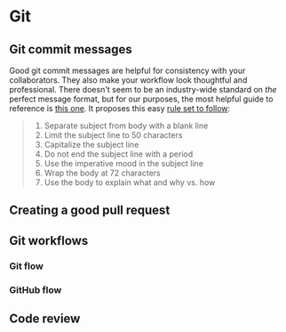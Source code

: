 # Git

## Git commit messages

Good git commit messages are helpful for consistency with your collaborators. 
They also make your workflow look thoughtful and professional. There doesn't
seem to be an industry-wide standard on _the_ perfect message format, but for 
our purposes, the most helpful guide to reference is 
[this one](http://chris.beams.io/posts/git-commit/).
It proposes this easy 
[rule set to follow](http://chris.beams.io/posts/git-commit/#seven-rules):

> 1. Separate subject from body with a blank line
> 1. Limit the subject line to 50 characters
> 1. Capitalize the subject line
> 1. Do not end the subject line with a period
> 1. Use the imperative mood in the subject line
> 1. Wrap the body at 72 characters
> 1. Use the body to explain what and why vs. how

## Creating a good pull request

## Git workflows

### Git flow

### GitHub flow

## Code review
